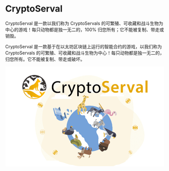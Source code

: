 # CryptoServal

CryptoServal 是一款以我们称为 CryptoServals 的可繁殖、可收藏和战斗生物为中心的游戏！每只动物都是独一无二的，100% 归您所有；它不能被复制、带走或销毁。

CryptoServal 是一款基于在以太坊区块链上运行的智能合约的游戏，以我们称为 CryptoServals 的可繁殖、可收藏和战斗生物为中心！每只动物都是独一无二的，归您所有。它不能被复制、带走或破坏。

![cryptoserval-dapp-games-eth-image1_2fe7cbeafb5d14aa447d1c28c2e1d2f5](cryptoserval-dapp-games-eth-image1_2fe7cbeafb5d14aa447d1c28c2e1d2f5.png)

